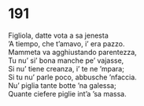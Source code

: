 # 191
  
Figliola, datte vota a sa jenesta  
’A tiempo, che t’amavo, i’ era pazzo.  
Mammeta va agghiustando parentezza,  
Tu nu’ si’ bona manche pe’ vajasse,  
Si nu’ tiene creanza, i’ te ne ’mpara;  
Si tu nu’ parle poco, abbusche ’nfaccia.  
Nu’ piglia tante botte ’na galessa;  
Quante ciefere piglie int’a ’sa massa.

